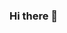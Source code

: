 ### Hi there 👋

<!--
**akmarinak/akmarinak** is a ✨ _special_ ✨ repository because its `README.md` (this file) appears on your GitHub profile.

Here are some ideas to get you started:

- 🌱 I’m currently learning Resilient Backpropagation
- 👯 I’m looking to collaborate on Deep Learning
- 💬 Let's Discuss about Data Science
- 📫 How to reach me: akmarinakhairunnisa@gmil.com

